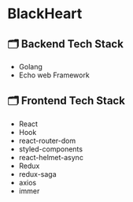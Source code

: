 # BlackHeart

## 🗂 Backend Tech Stack
* Golang
* Echo web Framework

## 🗂 Frontend Tech Stack
* React
* Hook
* react-router-dom
* styled-components
* react-helmet-async
* Redux
* redux-saga
* axios
* immer